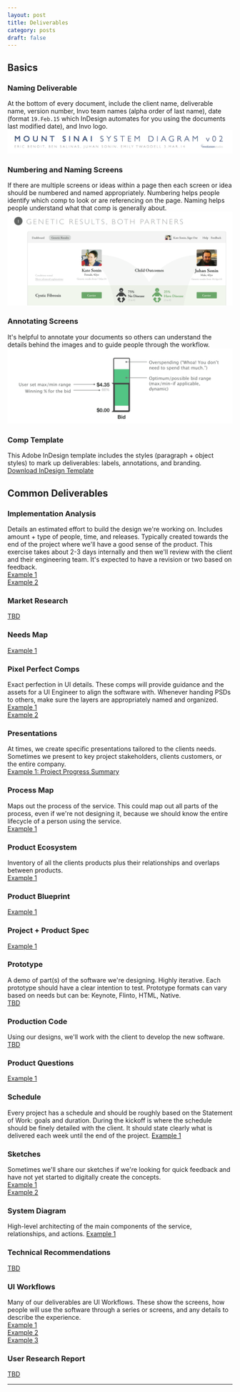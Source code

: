 ```yaml
---
layout: post
title: Deliverables
category: posts
draft: false
---
```


## Basics

### Naming Deliverable 	
At the bottom of every document, include the client name, deliverable name, version number, Invo team names (alpha order of last name), date (format `19.Feb.15` which InDesign automates for you using the documents last modified date), and Invo logo. 
![Naming a document](/images/deliverable-document-naming.png)

### Numbering and Naming Screens 	
If there are multiple screens or ideas within a page then each screen or idea should be numbered and named appropriately. Numbering helps people identify which comp to look or are referencing on the page. Naming helps people understand what that comp is generally about.
![Numbering and naming screens](/images/deliverable-numbering.png)

### Annotating Screens	
It's helpful to annotate your documents so others can understand the details behind the images and to guide people through the workflow. 	
![Annotating a document](/images/deliverable-annotating.png)

### Comp Template 	
This Adobe InDesign template includes the styles (paragraph + object styles) to mark up deliverables: labels, annotations, and branding. 	
[Download InDesign Template](https://www.dropbox.com/s/39mq0n2l9iqu85f/involution_comp_template_v03.indd?dl=0) 	


## Common Deliverables

### Implementation Analysis
Details an estimated effort to build the design we're working on. Includes amount + type of people, time, and releases. Typically created towards the end of the project where we'll have a good sense of the product. This exercise takes about 2-3 days internally and then we'll review with the client and their engineering team. It's expected to have a revision or two based on feedback. 	
[Example 1](https://www.dropbox.com/s/u5snsifltz3vqos/dataxu_dxp_implementation_analysis_v03.pdf?dl=0) 	
[Example 2](https://www.dropbox.com/s/15a2aktq6btr54q/APS%20Gnosis%20Implementation%20Analysis.pdf?dl=0) 	

### Market Research 	
[TBD](#)

### Needs Map 	
[Example 1](https://www.dropbox.com/s/mu914vjtjfwqjdy/jnj_icb_needs_map_schizophrenia_v03.pdf?dl=0)

### Pixel Perfect Comps 	
Exact perfection in UI details. These comps will provide guidance and the assets for a UI Engineer to align the software with. Whenever handing PSDs to others, make sure the layers are appropriately named and organized. 	
[Example 1](https://www.dropbox.com/s/8dwd4wayp6bcrtz/dataxu_dxp_design_v08.psd?dl=0) 	
[Example 2](https://www.dropbox.com/s/94x17023dtjlvli/Concept_Studio_Design_v35.psd?dl=0)

### Presentations 	
At times, we create specific presentations tailored to the clients needs. Sometimes we present to key project stakeholders, clients customers, or the entire company. 	
[Example 1: Project Progress Summary](https://www.dropbox.com/s/sq8phtc1dppcrnu/dataxu_dxp_UI_design_project_v03.pdf?dl=0)

### Process Map
Maps out the process of the service. This could map out all parts of the process, even if we're not designing it, because we should know the entire lifecycle of a person using the service. 	
[Example 1](https://www.dropbox.com/s/vmvx4pj45h1b5bs/mountsinai_caas_process_v03.pdf?dl=0)

### Product Ecosystem
Inventory of all the clients products plus their relationships and overlaps between products. 	
[Example 1](https://www.dropbox.com/s/lxu5ngum8kc4i0v/Empirix_product_ecosystem_v2.pdf?dl=0)

### Product Blueprint
[Example 1](https://www.dropbox.com/s/mkarx47fs8kfbmi/SmashFly_blueprint_v2.pdf?dl=0)

### Project + Product Spec
[Example 1](https://www.dropbox.com/s/dpjazxs0yioy5cn/jnj_icb_educational_spec_v02.pdf?dl=0)

### Prototype
A demo of part(s) of the software we're designing. Highly iterative. Each prototype should have a clear intention to test. Prototype formats can vary based on needs but can be: Keynote, Flinto, HTML, Native. 	
[TBD](#)

### Production Code
Using our designs, we'll work with the client to develop the new software. 	
[TBD](#)

### Product Questions
[Example 1](https://www.dropbox.com/s/7id6hvy8u6pmrv3/dataxu_dxp_productquestions_v02.pdf?dl=0)

### Schedule
Every project has a schedule and should be roughly based on the Statement of Work: goals and duration. During the kickoff is where the schedule should be finely detailed with the client. It should state clearly what is delivered each week until the end of the project.
[Example 1](https://www.dropbox.com/s/xxvlx1wyeegskw7/dataxu_dxp_schedule_v01.pdf?dl=0)

### Sketches
Sometimes we'll share our sketches if we're looking for quick feedback and have not yet started to digitally create the concepts. 	
[Example 1](https://www.dropbox.com/s/6cbk379cuuujweq/jnj_icb_patient_careplan_sketches.pdf?dl=0) 	
[Example 2](https://www.dropbox.com/s/0ygduciwalvqzsm/mountsinai_caas_admin_draft.pdf?dl=0)

### System Diagram
High-level architecting of the main components of the service, relationships, and actions.
[Example 1](https://www.dropbox.com/s/sds8kpjlnvkt02j/mountsinai_caas_systemdiagram_v02.pdf?dl=0)

### Technical Recommendations
[TBD](#)

### UI Workflows
Many of our deliverables are UI Workflows. These show the screens, how people will use the software through a series or screens, and any details to describe the experience. 	
[Example 1](https://www.dropbox.com/s/5uusfto3852kdzj/affinnova_conceptstudio.pdf?dl=0) 	
[Example 2](https://www.dropbox.com/s/2wpwc3or1spfa7i/coderyte_hsc_encounterworkflow.pdf?dl=0) 	
[Example 3](https://www.dropbox.com/s/e8oap7y2tnbnp24/ruelala_poster.pdf?dl=0)

### User Research Report
[TBD](#)

---
